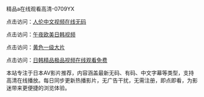 精品a在线观看高清-0709YX

点击访问：<a href="https://heiliaoga6s9v.pages.dev">人伦中文视频在线无码</a>

点击访问：<a href="https://heiliaoow5kzm.pages.dev">午夜欧美日韩视频</a>

点击访问：<a href="https://heiliao2dmwwy.pages.dev">黄色一级大片</a>

点击访问：<a href="https://heiliaoll4qsx.pages.dev">日韩精品极品视频在线观看免费</a>

本站专注于日本AV影片推荐，内容涵盖最新无码、有码、中文字幕等类型，支持高清在线播放。每日同步更新热播影片，无广告干扰，无需注册，即点即看，为影迷带来更便捷的浏览体验。

<span style="display:none;">[Canonical link](https://github.com/nam20250709/so84 ）</span>
